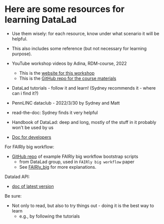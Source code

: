 # Here are some resources for learning DataLad

* Use them wisely: for each resource, know under what scenario it will be helpful.
* This also includes some reference (but not necessary for learning purpose).

* YouTube workshop videos by Adina, RDM-course, 2022
    * This is the [website for this workshop](https://psychoinformatics-de.github.io/rdm-course/)
    * This is the [GitHub repo for the course materials](https://github.com/datalad-handbook/datalad-course/tree/main/html)
* DataLad tutorials - follow it and learn! (Sydney recommends it - where can i find it?)
* PennLINC dataclub - 2022/3/30 by Sydney and Matt
* read-the-doc: Sydney finds it very helpful
* Handbook of DataLad: deep and long, mostly of the stuff in it probably won't be used by us
* [Doc for developers](docs.datalad.org)

For FAIRly big workflow:
* [GitHub repo](https://github.com/psychoinformatics-de/fairly-big-processing-workflow) of example FAIRly big workflow bootstrap scripts
    * from DataLad group, used in `FAIRly big workflow` paper
    * See [FAIRly_big](FAIRly_big) for more explanations.

Datalad API:
* [doc of latest version](https://docs.datalad.org/en/latest/modref.html)

Be sure:

* Not only to read, but also to try things out - doing it is the best way to learn
    * e.g., by following the tutorials
